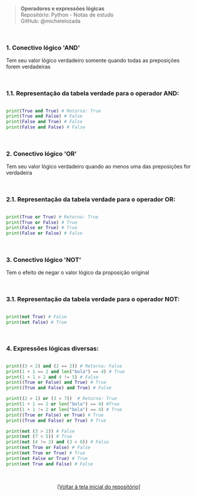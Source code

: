 > **Operadores e expressões lógicas**  
> Repositório: Python - Notas de estudo     
> GitHub: @michelelozada
&nbsp;
     
&nbsp;  

### 1. Conectivo lógico 'AND'
Tem seu valor lógico verdadeiro somente quando todas as preposições forem verdadeiras  

&nbsp;  

### 1.1. Representação da tabela verdade para o operador AND:
```py

print(True and True) # Retorna: True
print(True and False) # False
print(False and True) # False
print(False and False) # False
```

&nbsp;  

### 2. Conectivo lógico 'OR'
Tem seu valor lógico verdadeiro quando ao menos uma das preposições for verdadeira  

&nbsp;  

### 2.1. Representação da tabela verdade para o operador OR:
```py

print(True or True) # Retorna: True
print(True or False) # True
print(False or True) # True
print(False or False) # False
```

&nbsp;  

### 3. Conectivo lógico 'NOT'
Tem o efeito de negar o valor lógico da proposição original  

&nbsp;  

### 3.1. Representação da tabela verdade para o operador NOT:
```py

print(not True) # False
print(not False) # True
```

&nbsp;  

### 4. Expressões lógicas diversas:
```py

print((3 < 2) and (2 == 2)) # Retorna: False
print(1 + 1 == 2 and len("bola") == 4) # True
print(1 + 1 > 2 and 4 != 5) # False
print((True or False) and True) # True
print((True and False) and True) # False

print((2 > 1) or (3 < 7))  # Retorna: True
print(1 + 1 == 2 or len("bola") == 4) #True
print(1 + 1 != 2 or len("bola") == 4) # True
print((True or False) or True) # True
print((True and False) or True) # True

print(not (3 > 2)) # False
print(not (7 < 5)) # True
print(not (4 != 2) and (3 < 6)) # False
print(not True or False) # False
print(not True or True) # True
print(not False or True) # True
print(not True and False) # False
```

&nbsp;

<div align="center">
<a href="https://github.com/michelelozada/Python-Study-Notes">[Voltar à tela inicial do repositório]</a>
</div>